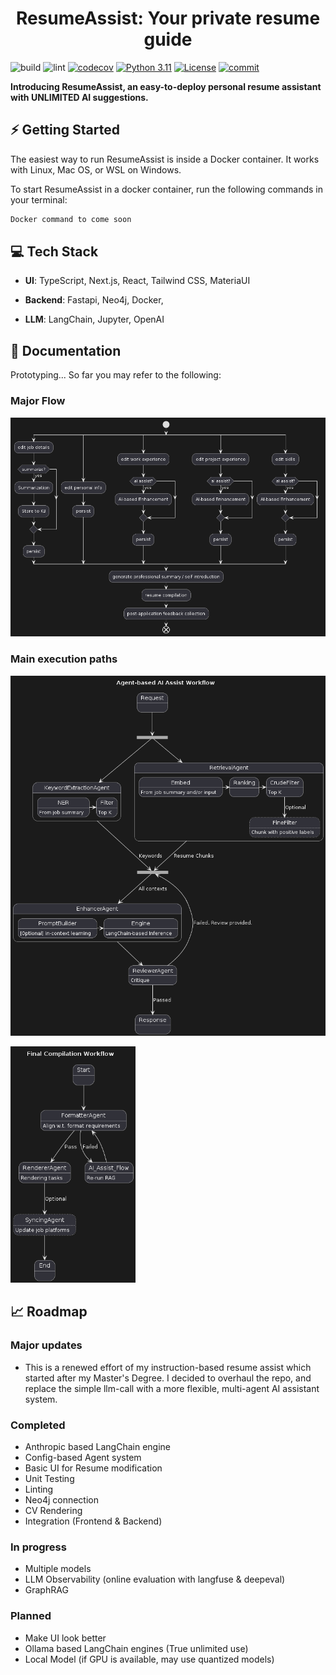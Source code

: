 

<!-- PROJECT LOGO -->
<div>
  <h1 align="center">ResumeAssist: Your private resume guide </h1>
<div>
  
![build](https://github.com/criss-wang/ResumeAssist/workflows/build/badge.svg) 
![lint](https://github.com/criss-wang/ResumeAssist/workflows/lint/badge.svg)
[![codecov](https://codecov.io/gh/Criss-Wang/ResumeAssist/graph/badge.svg?token=8EOLESY8LI)](https://codecov.io/gh/Criss-Wang/ResumeAssist)
[![Python 3.11](https://img.shields.io/badge/python-3.11-blue.svg)](https://www.python.org/downloads/release/python-3110/)
[![License](https://img.shields.io/badge/License-Apache_2.0-blue.svg)](https://opensource.org/licenses/Apache-2.0)
[![commit](https://img.shields.io/github/last-commit/criss-wang/ResumeAssist)](https://github.com/criss-wang/ResumeAssist/commits/master)

**Introducing ResumeAssist, an easy-to-deploy personal resume assistant with UNLIMITED AI suggestions.**


## ⚡ Getting Started
The easiest way to run ResumeAssist is inside a Docker container. It works with Linux, Mac OS, or WSL on Windows.

To start ResumeAssist in a docker container, run the following commands in your terminal:

```bash
Docker command to come soon
```

## 💻 Tech Stack
- **UI**: TypeScript, Next.js, React, Tailwind CSS, MateriaUI

- **Backend**: Fastapi, Neo4j, Docker, 

- **LLM**: LangChain, Jupyter, OpenAI

## 🚀 Documentation
Prototyping... So far you may refer to the following:
### Major Flow
![](backend/docs/major_workflow.png)

### Main execution paths
<P>
  <img src="backend/docs/ai_assist_flow.png" width="600">
</P>
<p>
  <img src="backend/docs/compilation.png" width="200">
</P>


## 📈 Roadmap
### Major updates
- This is a renewed effort of my instruction-based resume assist which started after my Master's Degree. I decided to overhaul the repo, and replace the simple llm-call with a more flexible, multi-agent AI assistant system.
### Completed
- Anthropic based LangChain engine
- Config-based Agent system
- Basic UI for Resume modification
- Unit Testing
- Linting
- Neo4j connection
- CV Rendering
- Integration (Frontend & Backend)

### In progress
- Multiple models
- LLM Observability (online evaluation with langfuse & deepeval)
- GraphRAG

### Planned
- Make UI look better
- Ollama based LangChain engines (True unlimited use)
- Local Model (if GPU is available, may use quantized models)


